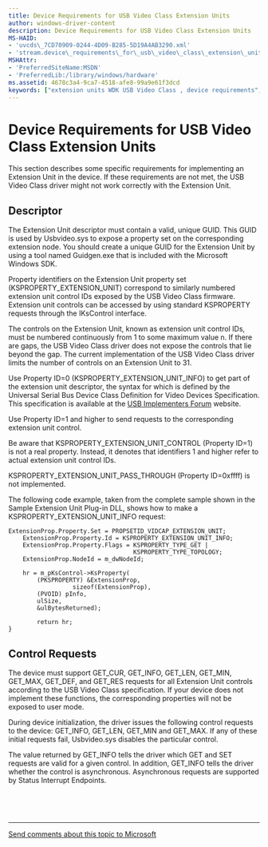 ```yaml
---
title: Device Requirements for USB Video Class Extension Units
author: windows-driver-content
description: Device Requirements for USB Video Class Extension Units
MS-HAID:
- 'uvcds\_7CD70909-0244-4D09-B285-5D19A4AB3290.xml'
- 'stream.device\_requirements\_for\_usb\_video\_class\_extension\_units'
MSHAttr:
- 'PreferredSiteName:MSDN'
- 'PreferredLib:/library/windows/hardware'
ms.assetid: 4678c3a4-9ca7-4518-afe8-99a9e61f3dcd
keywords: ["extension units WDK USB Video Class , device requirements", "Extension Unit descriptor WDK USB Video Class", "descriptors WDK USB Video Class", "Extension Unit controls WDK USB Video Class", "controls WDK USB Video Class"]
---
```


# Device Requirements for USB Video Class Extension Units


This section describes some specific requirements for implementing an Extension Unit in the device. If these requirements are not met, the USB Video Class driver might not work correctly with the Extension Unit.

## Descriptor


The Extension Unit descriptor must contain a valid, unique GUID. This GUID is used by Usbvideo.sys to expose a property set on the corresponding extension node. You should create a unique GUID for the Extension Unit by using a tool named Guidgen.exe that is included with the Microsoft Windows SDK.

Property identifiers on the Extension Unit property set (KSPROPERTY\_EXTENSION\_UNIT) correspond to similarly numbered extension unit control IDs exposed by the USB Video Class firmware. Extension unit controls can be accessed by using standard KSPROPERTY requests through the IKsControl interface.

The controls on the Extension Unit, known as extension unit control IDs, must be numbered continuously from 1 to some maximum value n. If there are gaps, the USB Video Class driver does not expose the controls that lie beyond the gap. The current implementation of the USB Video Class driver limits the number of controls on an Extension Unit to 31.

Use Property ID=0 (KSPROPERTY\_EXTENSION\_UNIT\_INFO) to get part of the extension unit descriptor, the syntax for which is defined by the Universal Serial Bus Device Class Definition for Video Devices Specification. This specification is available at the [USB Implementers Forum](http://go.microsoft.com/fwlink/p/?linkid=8780) website.

Use Property ID=1 and higher to send requests to the corresponding extension unit control.

Be aware that KSPROPERTY\_EXTENSION\_UNIT\_CONTROL (Property ID=1) is not a real property. Instead, it denotes that identifiers 1 and higher refer to actual extension unit control IDs.

KSPROPERTY\_EXTENSION\_UNIT\_PASS\_THROUGH (Property ID=0xffff) is not implemented.

The following code example, taken from the complete sample shown in the Sample Extension Unit Plug-in DLL, shows how to make a KSPROPERTY\_EXTENSION\_UNIT\_INFO request:

```
ExtensionProp.Property.Set = PROPSETID_VIDCAP_EXTENSION_UNIT;
    ExtensionProp.Property.Id = KSPROPERTY_EXTENSION_UNIT_INFO;
    ExtensionProp.Property.Flags = KSPROPERTY_TYPE_GET | 
                                   KSPROPERTY_TYPE_TOPOLOGY;
    ExtensionProp.NodeId = m_dwNodeId;

    hr = m_pKsControl->KsProperty(
        (PKSPROPERTY) &ExtensionProp,
                  sizeof(ExtensionProp),
        (PVOID) pInfo,
        ulSize,
        &ulBytesReturned);

        return hr;
}
```

## Control Requests


The device must support GET\_CUR, GET\_INFO, GET\_LEN, GET\_MIN, GET\_MAX, GET\_DEF, and GET\_RES requests for all Extension Unit controls according to the USB Video Class specification. If your device does not implement these functions, the corresponding properties will not be exposed to user mode.

During device initialization, the driver issues the following control requests to the device: GET\_INFO, GET\_LEN, GET\_MIN and GET\_MAX. If any of these initial requests fail, Usbvideo.sys disables the particular control.

The value returned by GET\_INFO tells the driver which GET and SET requests are valid for a given control. In addition, GET\_INFO tells the driver whether the control is asynchronous. Asynchronous requests are supported by Status Interrupt Endpoints.

 

 


--------------------
[Send comments about this topic to Microsoft](mailto:wsddocfb@microsoft.com?subject=Documentation%20feedback%20%5Bstream\stream%5D:%20Device%20Requirements%20for%20USB%20Video%20Class%20Extension%20Units%20%20RELEASE:%20%288/23/2016%29&body=%0A%0APRIVACY%20STATEMENT%0A%0AWe%20use%20your%20feedback%20to%20improve%20the%20documentation.%20We%20don't%20use%20your%20email%20address%20for%20any%20other%20purpose,%20and%20we'll%20remove%20your%20email%20address%20from%20our%20system%20after%20the%20issue%20that%20you're%20reporting%20is%20fixed.%20While%20we're%20working%20to%20fix%20this%20issue,%20we%20might%20send%20you%20an%20email%20message%20to%20ask%20for%20more%20info.%20Later,%20we%20might%20also%20send%20you%20an%20email%20message%20to%20let%20you%20know%20that%20we've%20addressed%20your%20feedback.%0A%0AFor%20more%20info%20about%20Microsoft's%20privacy%20policy,%20see%20http://privacy.microsoft.com/default.aspx. "Send comments about this topic to Microsoft")


